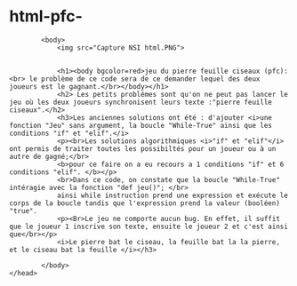 # html-pfc-
<html>
	<head>
	
			<body>
				<img src="Capture NSI html.PNG">
				
				
				<h1><body bgcolor=red>jeu du pierre feuille ciseaux (pfc): <br> le problème de ce code sera de ce demander lequel des deux joueurs est le gagnant.</br></body></h1>
				<h2> Les petits problémes sont qu'on ne peut pas lancer le jeu où les deux joueurs synchronisent leurs texte :"pierre feuille ciseaux".</h2>
				<h3>Les anciennes solutions ont été : d'ajouter <i>une fonction "Jeu" sans argument, la boucle "While-True" ainsi que les conditions "if" et "elif".</i>
				<p><br>Les solutions algorithmiques <i>"if" et "elif"</i> ont permis de traiter toutes les possibiltés pour un joueur ou à un autre de gagné;</br>
				<b>pour ce faire on a eu recours a 1 conditions "if" et 6 conditions "elif". </b></p>
				<br>Dans ce code, on constate que la boucle "While-True" intéragie avec la fonction "def jeu()"; </br>
				ainsi while instruction prend une expression et exécute le corps de la boucle tandis que l'expression prend la valeur (booléen) "true".
				<p><Br>Le jeu ne comporte aucun bug. En effet, il suffit que le joueur 1 inscrive son texte, ensuite le joueur 2 et c'est ainsi que</br></p>
				<i>Le pierre bat le ciseau, la feuille bat la la pierre, et le ciseau bat la feuille </i></h3>
				
			</body>
	</head>			
</html>
